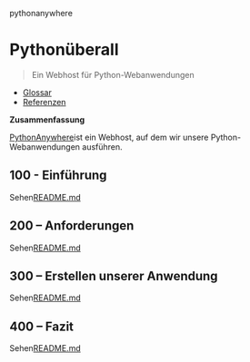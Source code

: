 pythonanywhere

# Pythonüberall

> Ein Webhost für Python-Webanwendungen

-   [Glossar](./GLOSSARY.md)
-   [Referenzen](./REFERENCES.md)

**Zusammenfassung**

[PythonAnywhere](https://www.pythonanywhere.com/user/wvanheemstra/account/)ist ein Webhost, auf dem wir unsere Python-Webanwendungen ausführen.

## 100 - Einführung

Sehen[README.md](./100/README.md)

## 200 – Anforderungen

Sehen[README.md](./200/README.md)

## 300 – Erstellen unserer Anwendung

Sehen[README.md](./300/README.md)

## 400 – Fazit

Sehen[README.md](./400/README.md)
